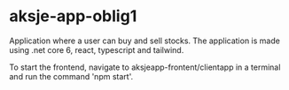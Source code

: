 # aksje-app-oblig1

Application where a user can buy and sell stocks. The application is made using .net core 6, react, typescript and
tailwind.

To start the frontend, navigate to aksjeapp-frontent/clientapp in a terminal and run the command 'npm start'.
